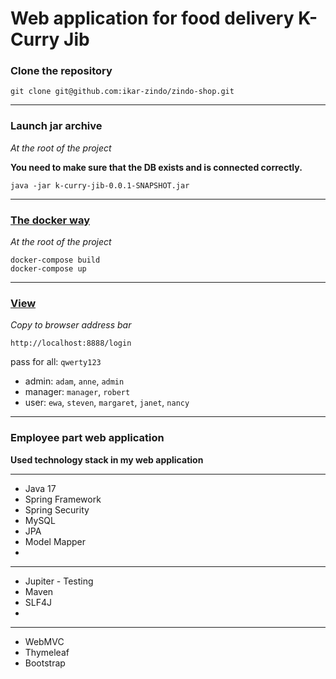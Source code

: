 # Web application for food delivery K-Curry Jib

### Clone the repository

```
git clone git@github.com:ikar-zindo/zindo-shop.git
```

---

### Launch jar archive

*At the root of the project*

**You need to make sure that the DB exists and is connected correctly.**

```
java -jar k-curry-jib-0.0.1-SNAPSHOT.jar
```

---

### [The docker way](https://hub.docker.com/repository/docker/ikarzindo/k-curry-jib-employee-app/general)

*At the root of the project*

```
docker-compose build
docker-compose up
```

---

### [View](http://localhost:8888/login)

*Copy to browser address bar*

```
http://localhost:8888/login
```

pass for all: `qwerty123`

- admin: `adam`, `anne`, `admin`
- manager: `manager`, `robert`
- user: `ewa`, `steven`, `margaret`, `janet`, `nancy` 

---

### Employee part web application

**Used technology stack in my web application**

---

- Java 17
- Spring Framework
- Spring Security
- MySQL
- JPA
- Model Mapper
- 
---

- Jupiter - Testing
- Maven
- SLF4J
- 
---

- WebMVC
- Thymeleaf
- Bootstrap
